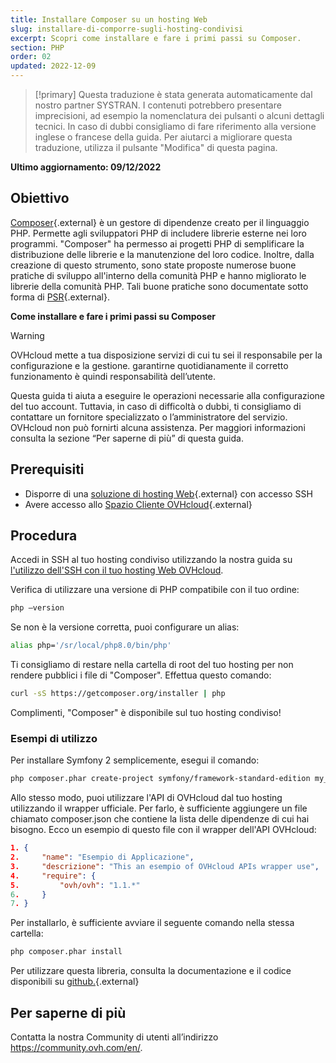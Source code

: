 ```yaml
---
title: Installare Composer su un hosting Web
slug: installare-di-comporre-sugli-hosting-condivisi
excerpt: Scopri come installare e fare i primi passi su Composer.
section: PHP
order: 02
updated: 2022-12-09
---
```


> [!primary]
> Questa traduzione è stata generata automaticamente dal nostro partner SYSTRAN. I contenuti potrebbero presentare imprecisioni, ad esempio la nomenclatura dei pulsanti o alcuni dettagli tecnici. In caso di dubbi consigliamo di fare riferimento alla versione inglese o francese della guida. Per aiutarci a migliorare questa traduzione, utilizza il pulsante "Modifica" di questa pagina.
>

**Ultimo aggiornamento: 09/12/2022**

## Obiettivo

[Composer](https://getcomposer.org/){.external} è un gestore di dipendenze creato per il linguaggio PHP. Permette agli sviluppatori PHP di includere librerie esterne nei loro programmi. "Composer" ha permesso ai progetti PHP di semplificare la distribuzione delle librerie e la manutenzione del loro codice. Inoltre, dalla creazione di questo strumento, sono state proposte numerose buone pratiche di sviluppo all'interno della comunità PHP e hanno migliorato le librerie della comunità PHP. Tali buone pratiche sono documentate sotto forma di [PSR](http://www.php-fig.org/){.external}.

**Come installare e fare i primi passi su Composer**

> [!warning]
>
> OVHcloud mette a tua disposizione servizi di cui tu sei il responsabile per la configurazione e la gestione. garantirne quotidianamente il corretto funzionamento è quindi responsabilità dell’utente.
> 
> Questa guida ti aiuta a eseguire le operazioni necessarie alla configurazione del tuo account. Tuttavia, in caso di difficoltà o dubbi, ti consigliamo di contattare un fornitore specializzato o l’amministratore del servizio. OVHcloud non può fornirti alcuna assistenza. Per maggiori informazioni consulta la sezione “Per saperne di più” di questa guida.
> 

## Prerequisiti

- Disporre di una [soluzione di hosting Web](https://www.ovhcloud.com/it/web-hosting/){.external} con accesso SSH
- Avere accesso allo [Spazio Cliente OVHcloud](https://www.ovh.com/auth/?action=gotomanager&from=https://www.ovh.it/&ovhSubsidiary=it){.external}


## Procedura

Accedi in SSH al tuo hosting condiviso utilizzando la nostra guida su [l'utilizzo dell'SSH con il tuo hosting Web OVHcloud](https://docs.ovh.com/it/hosting/hosting_condiviso_il_protocollo_ssh/).

Verifica di utilizzare una versione di PHP compatibile con il tuo ordine:


```bash
php —version
```

Se non è la versione corretta, puoi configurare un alias:


```bash
alias php='/sr/local/php8.0/bin/php'
```

Ti consigliamo di restare nella cartella di root del tuo hosting per non rendere pubblici i file di "Composer". Effettua questo comando:


```bash
curl -sS https://getcomposer.org/installer | php
```

Complimenti, "Composer" è disponibile sul tuo hosting condiviso!


### Esempi di utilizzo

Per installare Symfony 2 semplicemente, esegui il comando:


```bash
php composer.phar create-project symfony/framework-standard-edition my_project_name "2.7*"
```

Allo stesso modo, puoi utilizzare l'API di OVHcloud dal tuo hosting utilizzando il wrapper ufficiale. Per farlo, è sufficiente aggiungere un file chiamato composer.json che contiene la lista delle dipendenze di cui hai bisogno. Ecco un esempio di questo file con il wrapper dell'API OVHcloud:


```json
1. {
2.     "name": "Esempio di Applicazione",
3.     "descrizione": "This an esempio of OVHcloud APIs wrapper use",
4.     "require": {
5.         "ovh/ovh": "1.1.*"
6.     }
7. }
```

Per installarlo, è sufficiente avviare il seguente comando nella stessa cartella:


```bash
php composer.phar install
```

Per utilizzare questa libreria, consulta la documentazione e il codice disponibili su [github.](https://github.com/ovh/php-ovh){.external}


## Per saperne di più

Contatta la nostra Community di utenti all’indirizzo <https://community.ovh.com/en/>.
